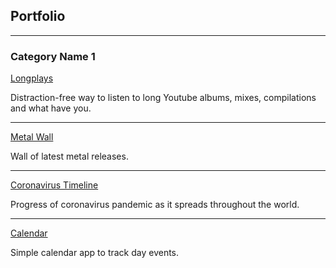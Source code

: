 ## Portfolio

---

### Category Name 1 

[Longplays](https://www.youtubelongplays.com)

Distraction-free way to listen to long Youtube albums, mixes, compilations and what have you.

---
[Metal Wall](https://metal.projects.oleg.kim/)

Wall of latest metal releases.

---
[Coronavirus Timeline](https://coronavirus.orchardroad.space/)

Progress of coronavirus pandemic as it spreads throughout the world.

---
[Calendar](https://calendar.orchardroad.space/)

Simple calendar app to track day events.
